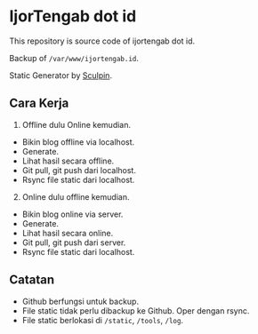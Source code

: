 IjorTengab dot id
=====================

This repository is source code of ijortengab dot id. 

Backup of `/var/www/ijortengab.id`.

Static Generator by [Sculpin][1].

[1]: https://sculpin.io

## Cara Kerja

1. Offline dulu Online kemudian.

- Bikin blog offline via localhost.
- Generate.
- Lihat hasil secara offline.
- Git pull, git push dari localhost.
- Rsync file static dari localhost.

2. Online dulu offline kemudian.

- Bikin blog online via server.
- Generate.
- Lihat hasil secara online.
- Git pull, git push dari server.
- Rsync file static dari localhost.

## Catatan

- Github berfungsi untuk backup.
- File static tidak perlu dibackup ke Github. Oper dengan rsync.
- File static berlokasi di `/static`, `/tools`, `/log`.
